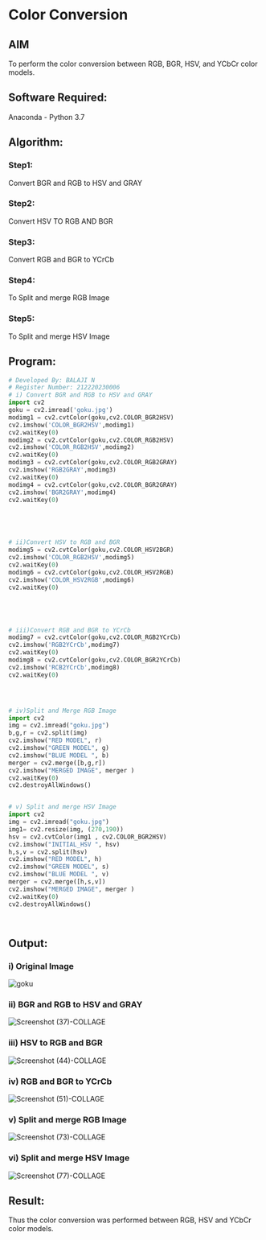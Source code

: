 # Color Conversion
## AIM
To perform the color conversion between RGB, BGR, HSV, and YCbCr color models.

## Software Required:
Anaconda - Python 3.7
## Algorithm:
### Step1:
 Convert BGR and RGB to HSV and GRAY

### Step2:
Convert HSV TO RGB AND BGR

### Step3:
Convert RGB and BGR to YCrCb

### Step4:
To Split and merge RGB Image

### Step5:
To Split and merge HSV Image

## Program:
```python
# Developed By: BALAJI N
# Register Number: 212220230006
# i) Convert BGR and RGB to HSV and GRAY
import cv2
goku = cv2.imread('goku.jpg')
modimg1 = cv2.cvtColor(goku,cv2.COLOR_BGR2HSV)
cv2.imshow('COLOR_BGR2HSV',modimg1)
cv2.waitKey(0)
modimg2 = cv2.cvtColor(goku,cv2.COLOR_RGB2HSV)
cv2.imshow('COLOR_RGB2HSV',modimg2)
cv2.waitKey(0)
modimg3 = cv2.cvtColor(goku,cv2.COLOR_RGB2GRAY)
cv2.imshow('RGB2GRAY',modimg3)
cv2.waitKey(0)
modimg4 = cv2.cvtColor(goku,cv2.COLOR_BGR2GRAY)
cv2.imshow('BGR2GRAY',modimg4)
cv2.waitKey(0)





# ii)Convert HSV to RGB and BGR
modimg5 = cv2.cvtColor(goku,cv2.COLOR_HSV2BGR)
cv2.imshow('COLOR_RGB2HSV',modimg5)
cv2.waitKey(0)
modimg6 = cv2.cvtColor(goku,cv2.COLOR_HSV2RGB)
cv2.imshow('COLOR_HSV2RGB',modimg6)
cv2.waitKey(0)





# iii)Convert RGB and BGR to YCrCb
modimg7 = cv2.cvtColor(goku,cv2.COLOR_RGB2YCrCb)
cv2.imshow('RGB2YCrCb',modimg7)
cv2.waitKey(0)
modimg8 = cv2.cvtColor(goku,cv2.COLOR_BGR2YCrCb)
cv2.imshow('RCB2YCrCb',modimg8)
cv2.waitKey(0)




# iv)Split and Merge RGB Image
import cv2
img = cv2.imread("goku.jpg")
b,g,r = cv2.split(img)
cv2.imshow("RED MODEL", r)
cv2.imshow("GREEN MODEL", g)
cv2.imshow("BLUE MODEL ", b)
merger = cv2.merge([b,g,r])
cv2.imshow("MERGED IMAGE", merger )
cv2.waitKey(0)
cv2.destroyAllWindows()


# v) Split and merge HSV Image
import cv2
img = cv2.imread("goku.jpg")
img1= cv2.resize(img, (270,190))
hsv = cv2.cvtColor(img1 , cv2.COLOR_BGR2HSV)
cv2.imshow("INITIAL_HSV ", hsv)
h,s,v = cv2.split(hsv)
cv2.imshow("RED MODEL", h)
cv2.imshow("GREEN MODEL", s)
cv2.imshow("BLUE MODEL ", v)
merger = cv2.merge([h,s,v])
cv2.imshow("MERGED IMAGE", merger )
cv2.waitKey(0)
cv2.destroyAllWindows()




```
## Output:
### i) Original Image
![goku](https://user-images.githubusercontent.com/75234946/162558259-a5743cd3-d94c-4b6c-abc9-71a68af11e47.jpg)

### ii) BGR and RGB to HSV and GRAY
![Screenshot (37)-COLLAGE](https://user-images.githubusercontent.com/75234946/163384517-fcfda655-6ce4-47d9-b585-17165eea4b3c.jpg)





### iii) HSV to RGB and BGR
![Screenshot (44)-COLLAGE](https://user-images.githubusercontent.com/75234946/163384850-349f59e5-04ed-46a2-9013-bd5c1091fc76.jpg)




### iv) RGB and BGR to YCrCb
![Screenshot (51)-COLLAGE](https://user-images.githubusercontent.com/75234946/163385132-7e2bfad1-39c4-45a1-839a-a90c1c72e548.jpg)




### v) Split and merge RGB Image
![Screenshot (73)-COLLAGE](https://user-images.githubusercontent.com/75234946/163385817-22d191ac-43f1-4736-af43-7469dec7f0d0.jpg)


### vi) Split and merge HSV Image
![Screenshot (77)-COLLAGE](https://user-images.githubusercontent.com/75234946/163387253-9d87a80d-7c81-4142-b15e-55e14e79aaf0.jpg)




## Result:
Thus the color conversion was performed between RGB, HSV and YCbCr color models.

